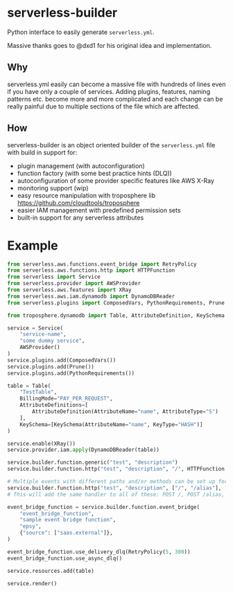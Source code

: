 # serverless-builder

Python interface to easily generate `serverless.yml`.

Massive thanks goes to @dxd1 for his original idea and implementation.


## Why

serverless.yml easily can become a massive file with hundreds of lines even if you have only a couple of services.
Adding plugins, features, naming patterns etc. become more and more complicated and each change can be really painful
due to multiple sections of the file which are affected.

## How

serverless-builder is an object oriented builder of the `serverless.yml` file with build in support for:

- plugin management (with autoconfiguration)
- function factory (with some best practice hints (DLQ))
- autoconfiguration of some provider specific features like AWS X-Ray
- monitoring support (wip)
- easy resource manipulation with troposphere lib https://github.com/cloudtools/troposphere
- easier IAM management with predefined permission sets
- built-in support for any serverless attributes


# Example

```python
from serverless.aws.functions.event_bridge import RetryPolicy
from serverless.aws.functions.http import HTTPFunction
from serverless import Service
from serverless.provider import AWSProvider
from serverless.aws.features import XRay
from serverless.aws.iam.dynamodb import DynamoDBReader
from serverless.plugins import ComposedVars, PythonRequirements, Prune

from troposphere.dynamodb import Table, AttributeDefinition, KeySchema

service = Service(
    "service-name",
    "some dummy service",
    AWSProvider()
)
service.plugins.add(ComposedVars())
service.plugins.add(Prune())
service.plugins.add(PythonRequirements())

table = Table(
    "TestTable",
    BillingMode="PAY_PER_REQUEST",
    AttributeDefinitions=[
        AttributeDefinition(AttributeName="name", AttributeType="S")
    ],
    KeySchema=[KeySchema(AttributeName="name", KeyType="HASH")]
)

service.enable(XRay())
service.provider.iam.apply(DynamoDBReader(table))

service.builder.function.generic("test", "description")
service.builder.function.http("test", "description", "/", HTTPFunction.POST)

# Multiple events with different paths and/or methods can be set up for the same handler:
service.builder.function.http("test", "description", ["/", "/alias"], ["POST", "PUT"], handler="shared.handler")
# This will add the same handler to all of these: POST /, POST /alias, PUT /, PUT /alias

event_bridge_function = service.builder.function.event_bridge(
    "event_bridge_function",
    "sample event bridge function",
    "epsy",
    {"source": ["saas.external"]},
)

event_bridge_function.use_delivery_dlq(RetryPolicy(5, 300))
event_bridge_function.use_async_dlq()

service.resources.add(table)

service.render()
```
